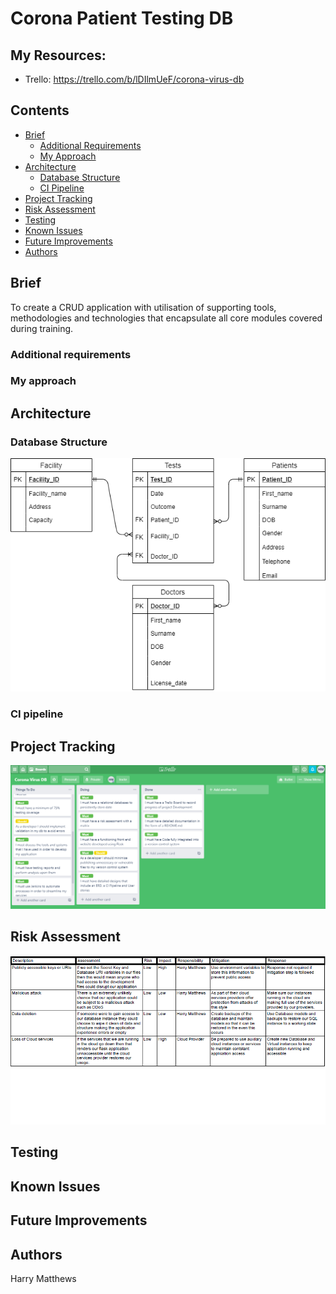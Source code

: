 # Corona Patient Testing DB

## My Resources:
* Trello: https://trello.com/b/lDIlmUeF/corona-virus-db

## Contents
* [Brief](#brief)
   * [Additional Requirements](#additional-requirements)
   * [My Approach](#my-approach)
* [Architecture](#architecture)
   * [Database Structure](#database-structure)
   * [CI Pipeline](#ci-pipeline)
* [Project Tracking](#project-tracking)
* [Risk Assessment](#risk-assessment)
* [Testing](#testing)
* [Known Issues](#known-issues)
* [Future Improvements](#future-improvements)
* [Authors](#authors)

## Brief

To create a CRUD application with utilisation of supporting tools,
methodologies and technologies that encapsulate all core modules
covered during training.

### Additional requirements

### My approach

## Architecture

### Database Structure

![ERD][erd]

### CI pipeline

## Project Tracking

![Trello][trello]

## Risk Assessment

![RiskAssessment][riskassessment]

## Testing

## Known Issues

## Future Improvements

## Authors

Harry Matthews

[erd]: https://github.com/HMatthewsQA/FundamentalProject/blob/master/Documents/ProjectERD.png?raw=true "Database ERD"
[riskassessment]: https://github.com/HMatthewsQA/FundamentalProject/blob/master/Documents/RiskAssessment.png?raw=true "Risk Assessment"
[trello]: https://github.com/HMatthewsQA/FundamentalProject/blob/master/Documents/Trello%20Dev/Trello3.png?raw=true "Trello Board"